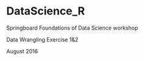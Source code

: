 # DataScience_R

Springboard Foundations of Data Science workshop

Data Wrangling Exercise 1&2

August 2016
